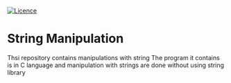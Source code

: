[![Licence](https://img.shields.io/github/license/bishtanuj/stringManipulation?style=for-the-badge)](./LICENSE)

# String Manipulation
Thsi repository contains manipulations with string 
The program it contains is in C language and manipulation with strings are done without using string library
